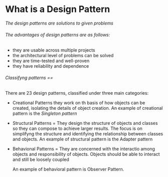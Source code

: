 # What is a Design Pattern
*The design patterns are solutions to given problems*

###### The advantages of design patterns are as follows:
- they are usable across multiple projects
- the architectural level of problems can be solved
- they are time-tested and well-proven
- they have reliability and dependence

###### Classifyng patterns ==
There are 23 design patterns, classified under three main categories:
- Creational Patterns
they work on th basis of how objects can be created, isolating the details of object creation.
An example of creational pattern is the *Singleton pattern*

- Structural Patterns =
  They design the structure of objects and classes so they can compose to achieve larger results.
  The focus is on simplifyng the structure and identifying the relationship between classes and objects.
  An example of structural pattern is the Adapter pattern

- Behavional Patterns =
  They are concerned with the interactio among objects and responsibility of objects.
  Objects should be able to interact and still be loosely coupled

  An example of behavioral pattern is Observer Pattern.
